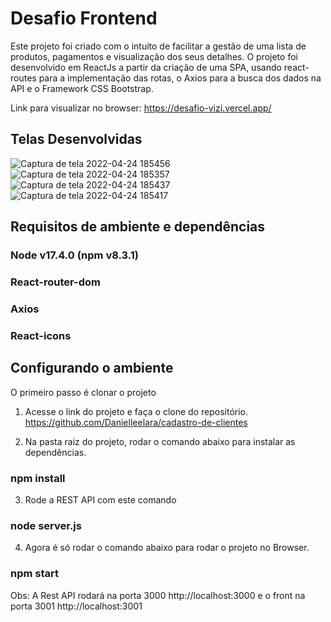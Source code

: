 # Desafio Frontend

Este projeto foi criado com o intuito de facilitar a gestão de uma lista de produtos, pagamentos e visualização dos seus detalhes. O projeto foi desenvolvido em ReactJs a partir da criação de uma SPA, usando react-routes para a implementação das rotas, o Axios para a busca dos dados na API e o Framework CSS Bootstrap.

Link para visualizar no browser: https://desafio-vizi.vercel.app/

## Telas Desenvolvidas

![Captura de tela 2022-04-24 185456](https://user-images.githubusercontent.com/78480991/164999175-c9ced786-3e8a-4df1-b5c6-4e4bf302c83e.png)
![Captura de tela 2022-04-24 185357](https://user-images.githubusercontent.com/78480991/164999184-6f58ae0e-29e9-461a-b745-62e8bfa18d6b.png)
![Captura de tela 2022-04-24 185437](https://user-images.githubusercontent.com/78480991/164999195-352c7c63-6208-4837-8098-86d09d47dd06.png)
![Captura de tela 2022-04-24 185417](https://user-images.githubusercontent.com/78480991/164999200-de4367b0-9461-42c7-8efb-94f257afd8d6.png)


## Requisitos de ambiente e dependências

### Node v17.4.0 (npm v8.3.1)
### React-router-dom
### Axios
### React-icons

## Configurando o ambiente

O primeiro passo é clonar o projeto

1. Acesse o link do projeto e faça o clone do repositório. https://github.com/Danielleelara/cadastro-de-clientes

2. Na pasta raiz do projeto, rodar o comando abaixo para instalar as dependências.

### npm install

3. Rode a REST API com este comando 
### node server.js

4. Agora é só rodar o comando abaixo para rodar o projeto no Browser.
### npm start

Obs: A Rest API rodará na porta 3000 http://localhost:3000 e o front na porta 3001 http://localhost:3001


